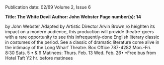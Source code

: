 Publication date: 02/69
Volume 2, Issue 6

**Title: The White Devil**
**Author: John Webster**
**Page number(s): 14**

by John Webster 
Adapted by Artistic Director Arvin Brown ro 
heighten its impact on a modern audience, this 
production will provide theatre-goers with a rare 
opportunity to see this infrequently-done English 
literary classic in costumes of the period. 
See a classic of dramatic literature come alive in the 
intimacy of the Long Wharf Theatre. 
Box Office 787-4282 Mon.-Fri. 8:30 Sats. 5 • & 9 
Matinees: Thurs. Feb. 13 Wed. Feb. 26• 
•Free bus from Hotel Taft Y2 hr. before matinees